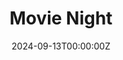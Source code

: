 ---
display_title: "Movie Night"
title: "Movie Night"
date: 2024-09-13T00:00:00Z
draft: false
layout: event
poster: "images/event_posters/2024-2025/woa-movie-night.jpg"
poster_cover: "contain"
poster_position: "center"
short_description: "Come out and relax while getting to know your fellow CS students! "
start_time: "6:00 - 9:00 PM EST"
location: "HP 5345"
location_link: "#comingsoon"
background: "images/orientation2018-min.jpeg"
publishdate: 2024-08-28
tags:
- weekofawesome2024
---